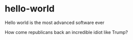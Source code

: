 # hello-world
Hello world is the most advanced software ever

How come republicans back an incredible idiot like Trump?

